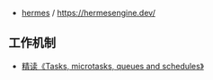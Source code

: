 - [hermes](https://github.com/facebook/hermes) / https://hermesengine.dev/

## 工作机制

- [精读《Tasks, microtasks, queues and schedules》](https://zhuanlan.zhihu.com/p/187069497?)
